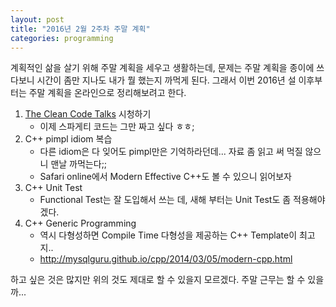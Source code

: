 ```yaml
---
layout: post
title: "2016년 2월 2주차 주말 계획"
categories: programming
---
```


계획적인 삶을 살기 위해 주말 계획을 세우고 생활하는데, 문제는 주말 계획을 종이에 쓰다보니 시간이 좀만 지나도 내가 뭘 했는지 까먹게 된다. 그래서 이번 2016년 설 이후부터는 주말 계획을 온라인으로 정리해보려고 한다.

1. [The Clean Code Talks](https://www.youtube.com/watch?v=4F72VULWFvc) 시청하기
    - 이제 스파게티 코드는 그만 짜고 싶다 ㅎㅎ;
1. C++ pimpl idiom 복습
    - 다른 idiom은 다 잊어도 pimpl만은 기억하라던데... 자료 좀 읽고 써 먹질 않으니 맨날 까먹는다;;
    - Safari online에서 Modern Effective C++도 볼 수 있으니 읽어보자
1. C++ Unit Test
    - Functional Test는 잘 도입해서 쓰는 데, 새해 부터는 Unit Test도 좀 적용해야 겠다.
1. C++ Generic Programming
    - 역시 다형성하면 Compile Time 다형성을 제공하는 C++ Template이 최고지..
    - http://mysqlguru.github.io/cpp/2014/03/05/modern-cpp.html

하고 싶은 것은 많지만 위의 것도 제대로 할 수 있을지 모르겠다. 주말 근무는 할 수 있을까...
